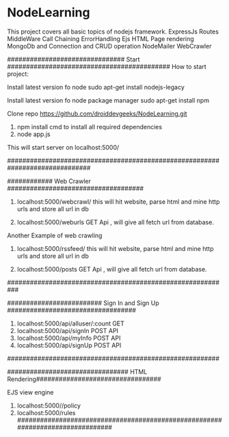 # NodeLearning

This project covers all basic topics of nodejs framework.
ExpressJs
Routes
MiddleWare
Call Chaining
ErrorHandling
Ejs HTML Page rendering
MongoDb and Connection and CRUD operation
NodeMailer
WebCrawler


############################### Start ###########################################
How to start project:

Install latest version fo node
sudo apt-get install nodejs-legacy

Install latest version fo node package manager
sudo apt-get install npm

Clone repo https://github.com/droiddevgeeks/NodeLearning.git

1. npm install cmd to install all required dependencies
2. node app.js

This will start server on localhost:5000/

##############################################################################

############ Web Crawler ####################################

1. localhost:5000/webcrawl/ 
this will hit website, parse html and mine http urls and store all url in db

2. localhost:5000/weburls  GET Api , will give all fetch url from database.


Another Example of web crawling
1. localhost:5000/rssfeed/ 
this will hit website, parse html and mine http urls and store all url in db

2. localhost:5000/posts  GET Api , will give all fetch url from database.


###########################################################

######################### Sign In and Sign Up ##################################
1. localhost:5000/api/alluser/:count  GET
2. localhost:5000/api/signIn POST API
3. localhost:5000/api/myInfo POST API
4. localhost:5000/api/signUp POST API


########################################################


################################ HTML Rendering#################################

EJS 
view engine
1. localhost:5000//policy
2. localhost:5000/rules
###############################################################################







